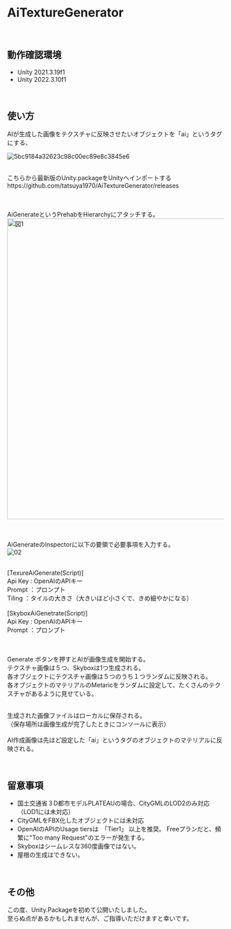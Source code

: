# AiTextureGenerator
<br>

## 動作確認環境
- Unity 2021.3.19f1
- Unity 2022.3.10f1
<br>

## 使い方

AIが生成した画像をテクスチャに反映させたいオブジェクトを「ai」というタグにする、

![5bc9184a32623c98c00ec89e8c3845e6](https://github.com/tatsuya1970/AiTextureGenerator/assets/7496610/0e8b05f2-ce89-4d0b-b340-2ed963033ac4)

<br>
こちらから最新版のUnity.packageをUnityへインポートする<br>
https://github.com/tatsuya1970/AiTextureGenerator/releases

<br><br>
AiGenerateというPrehabをHierarchyにアタッチする。
<img width="700" alt="図1" src="https://github.com/tatsuya1970/AiTextureGenerator/assets/7496610/08bb03a4-a947-42ba-a276-0535e158a20b">

<br><br>
AiGenerateのInspectorに以下の要領で必要事項を入力する。
<br>
![02](https://github.com/tatsuya1970/AiTextureGenerator/assets/7496610/a364a131-b3c0-4747-b294-62c6225d4d0d)

<br>
[TexureAiGenerate(Script)]<br>
Api Key : OpenAIのAPIキー<br>
Prompt ：プロンプト<br>
Tiling ：タイルの大きさ（大きいほど小さくで、きめ細やかになる）<br>
<br>
[SkyboxAiGenetrate(Script)]<br>
Api Key : OpenAIのAPIキー<br>
Prompt ：プロンプト<br>

<br><br>
Generate ボタンを押すとAIが画像生成を開始する。<br>
テクスチャ画像は５つ、Skyboxは1つ生成される。<br>
各オブジェクトにテクスチャ画像は５つのうち１つランダムに反映される。<br>
各オブジェクトのマテリアルのMetaricをランダムに設定して、たくさんのテクスチャがあるように見せている。<br><br>

生成された画像ファイルはローカルに保存される。<br>
（保存場所は画像生成が完了したときにコンソールに表示）<br>
<br>
AI作成画像は先ほど設定した「ai」というタグのオブジェクトのマテリアルに反映される。

<br>

## 留意事項

- 国土交通省３D都市モデルPLATEAUの場合、CityGMLのLOD2のみ対応（LOD1には未対応）
- CityGMLをFBX化したオブジェクトには未対応
- OpenAIのAPIのUsage tiersは　「Tier1」 以上を推奨。
  Freeプランだと、頻繁に"Too many Request"のエラーが発生する。
- Skyboxはシームレスな360度画像ではない。
- 屋根の生成はできない。

<br>

## その他
この度、Unity.Packageを初めて公開いたしました。<br>
至らぬ点があるかもしれませんが、ご指導いただけますと幸いです。



